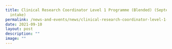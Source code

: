 ```yaml
---
title: Clinical Research Coordinator Level 1 Programme (Blended) (September 2021
  intake)
permalink: /news-and-events/news/clinical-research-coordinator-level-1-programme-blended-september-2021-intake/
date: 2021-09-10
layout: post
description: ""
image: ""
---
```

